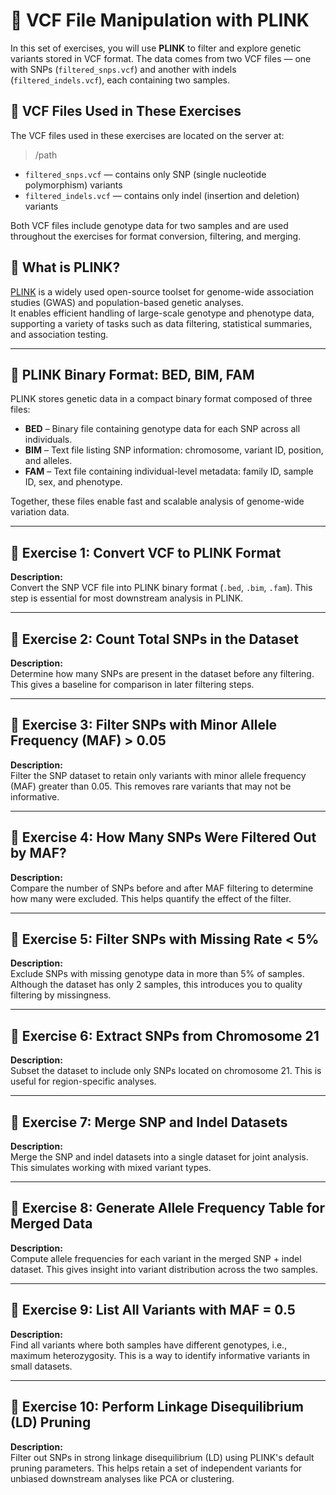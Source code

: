 # 🧬 VCF File Manipulation with PLINK

In this set of exercises, you will use **PLINK** to filter and explore genetic variants stored in VCF format. The data comes from two VCF files — one with SNPs (`filtered_snps.vcf`) and another with indels (`filtered_indels.vcf`), each containing two samples.

## 📂 VCF Files Used in These Exercises

The VCF files used in these exercises are located on the server at:
 > /path


- `filtered_snps.vcf` — contains only SNP (single nucleotide polymorphism) variants  
- `filtered_indels.vcf` — contains only indel (insertion and deletion) variants  

Both VCF files include genotype data for two samples and are used throughout the exercises for format conversion, filtering, and merging.


## 🧬 What is PLINK?

[PLINK](https://www.cog-genomics.org/plink/) is a widely used open-source toolset for genome-wide association studies (GWAS) and population-based genetic analyses.  
It enables efficient handling of large-scale genotype and phenotype data, supporting a variety of tasks such as data filtering, statistical summaries, and association testing.

---

## 📂 PLINK Binary Format: BED, BIM, FAM

PLINK stores genetic data in a compact binary format composed of three files:

- **BED** – Binary file containing genotype data for each SNP across all individuals.
- **BIM** – Text file listing SNP information: chromosome, variant ID, position, and alleles.
- **FAM** – Text file containing individual-level metadata: family ID, sample ID, sex, and phenotype.

Together, these files enable fast and scalable analysis of genome-wide variation data.



---

## 🔹 Exercise 1: Convert VCF to PLINK Format

**Description:**  
Convert the SNP VCF file into PLINK binary format (`.bed`, `.bim`, `.fam`). This step is essential for most downstream analysis in PLINK.

<!--
Command:
plink --vcf filtered_snps.vcf --make-bed --out snps

Explanation:
This command reads `filtered_snps.vcf` (with 2 samples) and writes the corresponding PLINK binary files to `snps.bed/.bim/.fam`.
-->

---

## 🔹 Exercise 2: Count Total SNPs in the Dataset

**Description:**  
Determine how many SNPs are present in the dataset before any filtering. This gives a baseline for comparison in later filtering steps.

<!--
Command:
plink --bfile snps --freq --out snp_counts

Explanation:
The `--freq` command computes allele frequencies and creates a `.frq` file where the total number of lines (minus the header) gives the number of SNPs.
-->

---

## 🔹 Exercise 3: Filter SNPs with Minor Allele Frequency (MAF) > 0.05

**Description:**  
Filter the SNP dataset to retain only variants with minor allele frequency (MAF) greater than 0.05. This removes rare variants that may not be informative.

<!--
Command:
plink --bfile snps --maf 0.05 --make-bed --out snps_maf05

Explanation:
This filters variants from the 2-sample SNP dataset based on a MAF threshold of 0.05 and outputs a new binary PLINK set.
-->

---

## 🔹 Exercise 4: How Many SNPs Were Filtered Out by MAF?

**Description:**  
Compare the number of SNPs before and after MAF filtering to determine how many were excluded. This helps quantify the effect of the filter.

<!--
Command:
# Before
plink --bfile snps --freq --out before_maf
# After
plink --bfile snps_maf05 --freq --out after_maf

# Then compare number of lines in before_maf.frq vs after_maf.frq (subtracting header)
-->

---

## 🔹 Exercise 5: Filter SNPs with Missing Rate < 5%

**Description:**  
Exclude SNPs with missing genotype data in more than 5% of samples. Although the dataset has only 2 samples, this introduces you to quality filtering by missingness.

<!--
Command:
plink --bfile snps --geno 0.05 --make-bed --out snps_geno05

Explanation:
The `--geno 0.05` flag filters out SNPs missing in more than 5% of samples (i.e., >1 call in a 2-sample dataset).
-->

---


## 🔹 Exercise 6: Extract SNPs from Chromosome 21

**Description:**  
Subset the dataset to include only SNPs located on chromosome 21. This is useful for region-specific analyses.

<!--
Command:
plink --bfile snps --chr 21 --make-bed --out snps_chr21

Explanation:
The `--chr 21` flag retains only chromosome 21 SNPs from the dataset.
-->

---

## 🔹 Exercise 7: Merge SNP and Indel Datasets

**Description:**  
Merge the SNP and indel datasets into a single dataset for joint analysis. This simulates working with mixed variant types.

<!--
Command:
# Convert indels
plink --vcf filtered_indels.vcf --make-bed --out indels

# Merge
plink --bfile snps --bmerge indels.bed indels.bim indels.fam --make-bed --out merged_variants
-->

---

## 🔹 Exercise 8: Generate Allele Frequency Table for Merged Data

**Description:**  
Compute allele frequencies for each variant in the merged SNP + indel dataset. This gives insight into variant distribution across the two samples.

<!--
Command:
plink --bfile merged_variants --freq --out merged_freq

Explanation:
This computes MAF for each variant in the merged dataset containing both SNPs and indels from 2 samples.
-->

---

## 🔹 Exercise 9: List All Variants with MAF = 0.5

**Description:**  
Find all variants where both samples have different genotypes, i.e., maximum heterozygosity. This is a way to identify informative variants in small datasets.

<!--
Command:
awk '$5 == 0.5' merged_freq.frq > maf_eq_05.txt
-->
---

## 🔹 Exercise 10: Perform Linkage Disequilibrium (LD) Pruning

**Description:**  
Filter out SNPs in strong linkage disequilibrium (LD) using PLINK's default pruning parameters. This helps retain a set of independent variants for unbiased downstream analyses like PCA or clustering.


<!--
Command:
plink --bfile snps --indep-pairwise 50 5 0.2 --out snps_pruned
plink --bfile snps --extract snps_pruned.prune.in --make-bed --out snps_ld_filtered

Explanation:
The first command identifies SNPs in approximate linkage equilibrium using a sliding window (50 SNPs, step size 5, r² threshold 0.2). The second command extracts only the pruned variants to create an LD-filtered dataset.
-->
